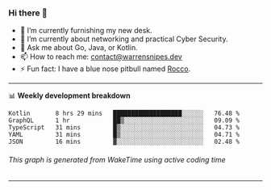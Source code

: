 ### Hi there 👋

- 🔭 I’m currently furnishing my new desk.
- 🌱 I’m currently about networking and practical Cyber Security.
- 💬 Ask me about Go, Java, or Kotlin.
- 📫 How to reach me: contact@warrensnipes.dev
- ⚡ Fun fact: I have a blue nose pitbull named [Rocco](https://i.imgur.com/iLsSCKu.jpg).

-------

📊 **Weekly development breakdown**
<!--START_SECTION:waka-->
```text
Kotlin       8 hrs 29 mins   ███████████████████░░░░░░   76.48 % 
GraphQL      1 hr            ██▒░░░░░░░░░░░░░░░░░░░░░░   09.09 % 
TypeScript   31 mins         █▒░░░░░░░░░░░░░░░░░░░░░░░   04.73 % 
YAML         31 mins         █▒░░░░░░░░░░░░░░░░░░░░░░░   04.71 % 
JSON         16 mins         ▓░░░░░░░░░░░░░░░░░░░░░░░░   02.48 % 
```
<!--END_SECTION:waka-->
###### *This graph is generated from WakeTime using active coding time*
-------
